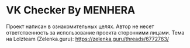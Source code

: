 # VK Checker By MENHERA

Проект написан в ознакомительных целях.
Автор не несет ответственность за использование проекта сторонними лицами.
Тема на Lolzteam (Zelenka.guru): https://zelenka.guru/threads/6772763/

